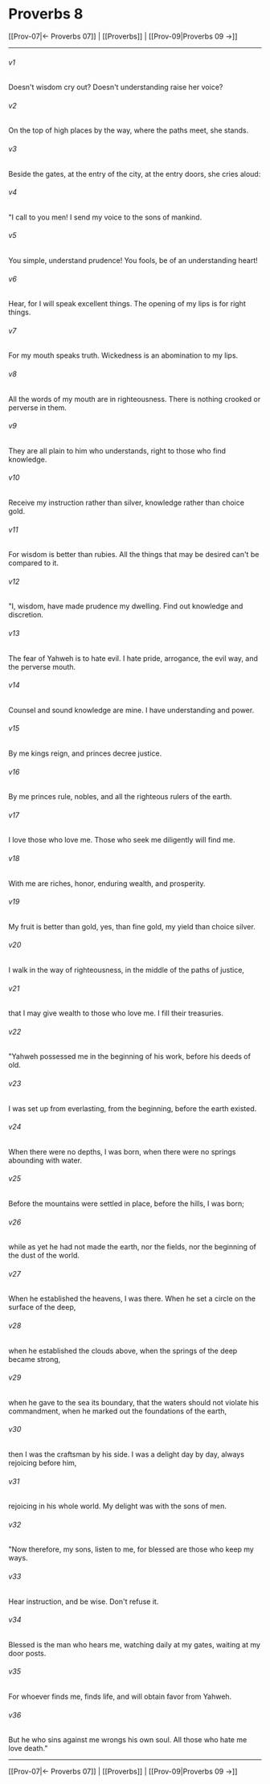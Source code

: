 # Proverbs 8

[[Prov-07|← Proverbs 07]] | [[Proverbs]] | [[Prov-09|Proverbs 09 →]]
***



###### v1 
Doesn't wisdom cry out? Doesn't understanding raise her voice? 

###### v2 
On the top of high places by the way, where the paths meet, she stands. 

###### v3 
Beside the gates, at the entry of the city, at the entry doors, she cries aloud: 

###### v4 
"I call to you men! I send my voice to the sons of mankind. 

###### v5 
You simple, understand prudence! You fools, be of an understanding heart! 

###### v6 
Hear, for I will speak excellent things. The opening of my lips is for right things. 

###### v7 
For my mouth speaks truth. Wickedness is an abomination to my lips. 

###### v8 
All the words of my mouth are in righteousness. There is nothing crooked or perverse in them. 

###### v9 
They are all plain to him who understands, right to those who find knowledge. 

###### v10 
Receive my instruction rather than silver, knowledge rather than choice gold. 

###### v11 
For wisdom is better than rubies. All the things that may be desired can't be compared to it. 

###### v12 
"I, wisdom, have made prudence my dwelling. Find out knowledge and discretion. 

###### v13 
The fear of Yahweh is to hate evil. I hate pride, arrogance, the evil way, and the perverse mouth. 

###### v14 
Counsel and sound knowledge are mine. I have understanding and power. 

###### v15 
By me kings reign, and princes decree justice. 

###### v16 
By me princes rule, nobles, and all the righteous rulers of the earth. 

###### v17 
I love those who love me. Those who seek me diligently will find me. 

###### v18 
With me are riches, honor, enduring wealth, and prosperity. 

###### v19 
My fruit is better than gold, yes, than fine gold, my yield than choice silver. 

###### v20 
I walk in the way of righteousness, in the middle of the paths of justice, 

###### v21 
that I may give wealth to those who love me. I fill their treasuries. 

###### v22 
"Yahweh possessed me in the beginning of his work, before his deeds of old. 

###### v23 
I was set up from everlasting, from the beginning, before the earth existed. 

###### v24 
When there were no depths, I was born, when there were no springs abounding with water. 

###### v25 
Before the mountains were settled in place, before the hills, I was born; 

###### v26 
while as yet he had not made the earth, nor the fields, nor the beginning of the dust of the world. 

###### v27 
When he established the heavens, I was there. When he set a circle on the surface of the deep, 

###### v28 
when he established the clouds above, when the springs of the deep became strong, 

###### v29 
when he gave to the sea its boundary, that the waters should not violate his commandment, when he marked out the foundations of the earth, 

###### v30 
then I was the craftsman by his side. I was a delight day by day, always rejoicing before him, 

###### v31 
rejoicing in his whole world. My delight was with the sons of men. 

###### v32 
"Now therefore, my sons, listen to me, for blessed are those who keep my ways. 

###### v33 
Hear instruction, and be wise. Don't refuse it. 

###### v34 
Blessed is the man who hears me, watching daily at my gates, waiting at my door posts. 

###### v35 
For whoever finds me, finds life, and will obtain favor from Yahweh. 

###### v36 
But he who sins against me wrongs his own soul. All those who hate me love death."

***
[[Prov-07|← Proverbs 07]] | [[Proverbs]] | [[Prov-09|Proverbs 09 →]]
